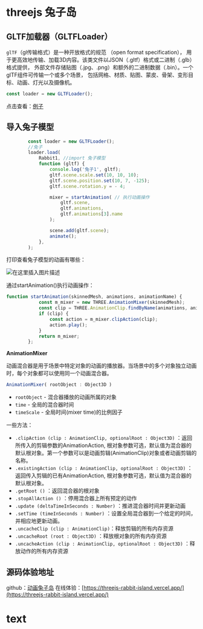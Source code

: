 # threejs 兔子岛

## GLTF加载器（GLTFLoader）
`glTF`（gl传输格式）是一种开放格式的规范 （open format specification）， 用于更高效地传输、加载3D内容。该类文件以JSON（.gltf）格式或二进制（.glb）格式提供， 外部文件存储贴图（.jpg、.png）和额外的二进制数据（.bin）。一个glTF组件可传输一个或多个场景， 包括网格、材质、贴图、蒙皮、骨架、变形目标、动画、灯光以及摄像机。

```javascript
const loader = new GLTFLoader();
```
点击查看：[例子](https://threejs.org/examples/#webgl_loader_gltf)

## 导入兔子模型

```javascript
		const loader = new GLTFLoader();
		//兔子
		loader.load(
			Rabbit1, //import 兔子模型
			function (gltf) {
				console.log('兔子1', gltf);
				gltf.scene.scale.set(10, 10, 10);
				gltf.scene.position.set(10, 7, -125);
				gltf.scene.rotation.y = - 4;

				mixer = startAnimation( // 执行动画操作
					gltf.scene,
					gltf.animations,
					gltf.animations[3].name
				);

				scene.add(gltf.scene);
				animate();
			},
		);
```
打印查看兔子模型的动画有哪些：

![在这里插入图片描述](https://img-blog.csdnimg.cn/616a68cff2e44d15a355d0ee8c693f19.png)

通过startAnimation()执行动画操作：

```javascript
function startAnimation(skinnedMesh, animations, animationName) {
			const m_mixer = new THREE.AnimationMixer(skinnedMesh);
			const clip = THREE.AnimationClip.findByName(animations, animationName);
			if (clip) {
				const action = m_mixer.clipAction(clip);
				action.play();
			}
			return m_mixer;
		};
```

**AnimationMixer**

动画混合器是用于场景中特定对象的动画的播放器。当场景中的多个对象独立动画时，每个对象都可以使用同一个动画混合器。

```javascript
AnimationMixer( rootObject : Object3D )
```

 - `rootObject` - 混合器播放的动画所属的对象
 - `time` - 全局的混合器时间
 - `timeScale` - 全局时间(mixer time)的比例因子

一些方法：


 - `.clipAction (clip : AnimationClip, optionalRoot : Object3D)` ：返回所传入的剪辑参数的AnimationAction, 根对象参数可选，默认值为混合器的默认根对象。第一个参数可以是动画剪辑(AnimationClip)对象或者动画剪辑的名称。
- `.existingAction (clip : AnimationClip, optionalRoot : Object3D)` ：返回传入剪辑的已有AnimationAction, 根对象参数可选，默认值为混合器的默认根对象。
 - `.getRoot ()` ：返回混合器的根对象
- `.stopAllAction ()` ：停用混合器上所有预定的动作
- `.update (deltaTimeInSeconds : Number)` ：推进混合器时间并更新动画
 - `.setTime (timeInSeconds : Number)` ：设置全局混合器到一个给定的时间，并相应地更新动画。
 - `.uncacheClip (clip : AnimationClip)`：释放剪辑的所有内存资源
- `.uncacheRoot (root : Object3D)` ：释放根对象的所有内存资源
- `.uncacheAction (clip : AnimationClip, optionalRoot : Object3D)` ：释放动作的所有内存资源

## 源码体验地址
github：[动画兔子岛](https://github.com/lqq-code/threejs-rabbit-island)
在线体验：[https://threejs-rabbit-island.vercel.app/](https://threejs-rabbit-island.vercel.app/)
# text
